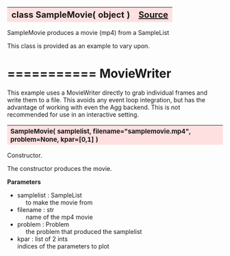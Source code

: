 ---
---
<br><br>

<a name="SampleMovie"></a>
<table><thead style="background-color:#FFE0E0; width:100%; font-size:20px"><tr><th style="text-align:left">
<strong>class SampleMovie(</strong> object )</th><th style="text-align:right"><a href=https://github.com/dokester/BayesicFitting/blob/master/BayesicFitting/source/SampleMovie.py target=_blank>Source</a></th></tr></thead></table>
<p>

SampleMovie produces a movie (mp4) from a SampleList

This class is provided as an example to vary upon.

===========
MovieWriter
===========

This example uses a MovieWriter directly to grab individual frames and write
them to a file. This avoids any event loop integration, but has the advantage
of working with even the Agg backend. This is not recommended for use in an
interactive setting.


<a name="SampleMovie"></a>
<table><thead style="background-color:#FFE0E0; width:100%; font-size:15px"><tr><th style="text-align:left">
<strong>SampleMovie(</strong> samplelist, filename="samplemovie.mp4", problem=None, kpar=[0,1] ) 
</th></tr></thead></table>
<p>

Constructor.

The constructor produces the movie.

<b>Parameters</b>

* samplelist  :  SampleList<br>
&nbsp;&nbsp;&nbsp;&nbsp; to make the movie from<br>
* filename  :  str<br>
&nbsp;&nbsp;&nbsp;&nbsp; name of the mp4 movie<br>
* problem  :  Problem<br>
&nbsp;&nbsp;&nbsp;&nbsp; the problem that produced the samplelist<br>
* kpar  :  list of 2 ints<br>
    indices of the parameters to plot

